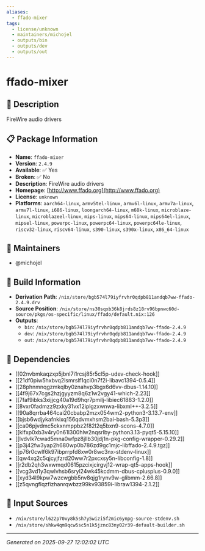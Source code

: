 ```yaml
---
aliases:
  - ffado-mixer
tags:
  - license/unknown
  - maintainers/michojel
  - outputs/bin
  - outputs/dev
  - outputs/out
---
```


# ffado-mixer

## 📝 Description

FireWire audio drivers

## 📋 Package Information

- **Name**: `ffado-mixer`
- **Version**: `2.4.9`
- **Available**: ✅ Yes
- **Broken**: ✅ No
- **Description**: FireWire audio drivers
- **Homepage**: [http://www.ffado.org](http://www.ffado.org)
- **License**: `unknown`
- **Platforms**: `aarch64-linux`, `armv5tel-linux`, `armv6l-linux`, `armv7a-linux`, `armv7l-linux`, `i686-linux`, `loongarch64-linux`, `m68k-linux`, `microblaze-linux`, `microblazeel-linux`, `mips-linux`, `mips64-linux`, `mips64el-linux`, `mipsel-linux`, `powerpc-linux`, `powerpc64-linux`, `powerpc64le-linux`, `riscv32-linux`, `riscv64-linux`, `s390-linux`, `s390x-linux`, `x86_64-linux`
## 👥 Maintainers

- @michojel


## 🔧 Build Information

- **Derivation Path**: `/nix/store/bgb574l79iyfrvhr0qdpb811andqb7ww-ffado-2.4.9.drv`
- **Source Position**: `/nix/store/ns30sqxb36k8jrds8z18rv96bpnwc60d-source/pkgs/os-specific/linux/ffado/default.nix:126`
- **Outputs**:
  - `bin`:  `/nix/store/bgb574l79iyfrvhr0qdpb811andqb7ww-ffado-2.4.9`
  - `dev`:  `/nix/store/bgb574l79iyfrvhr0qdpb811andqb7ww-ffado-2.4.9`
  - `out`:  `/nix/store/bgb574l79iyfrvhr0qdpb811andqb7ww-ffado-2.4.9`

## 🔗 Dependencies

- [[02nvbmkaqzxp5jbnl7i1rcsj85r5cl5p-udev-check-hook]]
- [[21df0piw5hxbvq2lsmrslf1qci0n7f2i-libavc1394-0.5.4]]
- [[28phnmnqgzmkqlby0znahvp3bgx6d6vv-dbus-1.14.10]]
- [[4f9j67x7cgs2hzjgyyzm8q6z1w2vgy41-which-2.23]]
- [[7faf9ibks3xijjcg40a19d9hqr7pmilj-libiec61883-1.2.0]]
- [[8vxr0fadmzz9zxky31vx12iplgzxwnwa-libxml++-3.2.5]]
- [[90a8qrrba464cai20cbabp2mzx054wm2-python3-3.13.7-env]]
- [[bjsb6wdjykafnkixq156qdvmxhsm2bai-bash-5.3p3]]
- [[ca06pjvdmc5ckxnmppbz2f82l2q5bxn9-scons-4.7.0]]
- [[klfxp0xb3v4ry0n61l300hlw2nqsrlby-python3.13-pyqt5-5.15.10]]
- [[lvdvlk7cwad5mna0wfpz8jllb30jdj1n-pkg-config-wrapper-0.29.2]]
- [[p3j42fw3yap2h680wp0b786zd9gc1mjc-libffado-2.4.9.tgz]]
- [[p76r0cwlf6k97ibprrpfd8xw0r8wc3nx-stdenv-linux]]
- [[qw4xq2c5qjcyjfzrd20ww7r2pxcxsy5n-libconfig-1.8]]
- [[r2db2qh3wxwmqd0615pzcixjcirgvj12-wrap-qt5-apps-hook]]
- [[vcg3vd1y3qwlvhsb6sryl24wk45kcdmm-dbus-cplusplus-0.9.0]]
- [[xyd34l9kpw7wzcwgbb5nv8qjg1rynv9w-glibmm-2.66.8]]
- [[z5qvngflqzfizhanrqwbzz99kv93859i-libraw1394-2.1.2]]

## 📁 Input Sources

- `/nix/store/l622p70vy8k5sh7y5wizi5f2mic6ynpg-source-stdenv.sh`
- `/nix/store/shkw4qm9qcw5sc5n1k5jznc83ny02r39-default-builder.sh`

---
*Generated on 2025-09-27 12:02:02 UTC*

